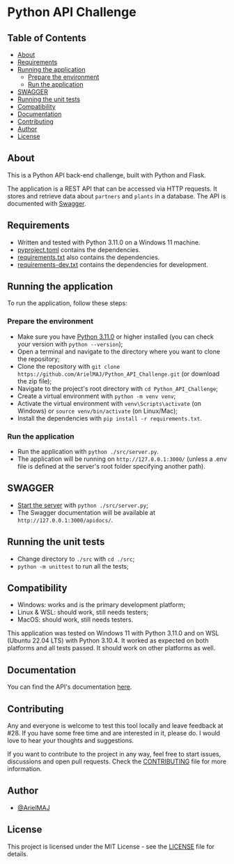 # Python API Challenge

## Table of Contents

- [About](#about)
- [Requirements](#requirements)
- [Running the application](#running-the-application)
  - [Prepare the environment](#prepare-the-environment)
  - [Run the application](#run-the-application)
- [SWAGGER](#swagger)
- [Running the unit tests](#running-the-unit-tests)
- [Compatibility](#compatibility)
- [Documentation](#documentation)
- [Contributing](#contributing)
- [Author](#author)
- [License](#license)



## About

This is a Python API back-end challenge, built with Python and Flask.

The application is a REST API that can be accessed via HTTP requests. It stores and retrieve data about `partners` and `plants` in a database. The API is documented with [Swagger](#swagger).

## Requirements

- Written and tested with Python 3.11.0 on a Windows 11 machine.
- [pyproject.toml](pyproject.toml) contains the dependencies.
- [requirements.txt](requirements.txt) also contains the dependencies.
- [requirements-dev.txt](requirements-dev.txt) contains the dependencies for development.

## Running the application

To run the application, follow these steps:

### Prepare the environment

- Make sure you have [Python 3.11.0](https://www.python.org/downloads/) or higher installed (you can check your version with `python --version`);
- Open a terminal and navigate to the directory where you want to clone the repository;
- Clone the repository with `git clone https://github.com/ArielMAJ/Python_API_Challenge.git` (or download the zip file);
- Navigate to the project's root directory with `cd Python_API_Challenge`;
- Create a virtual environment with `python -m venv venv`;
- Activate the virtual environment with `venv\Scripts\activate` (on Windows) or `source venv/bin/activate` (on Linux/Mac);
- Install the dependencies with `pip install -r requirements.txt`.

### Run the application

- Run the application with `python ./src/server.py`.
- The application will be running on `http://127.0.0.1:3000/` (unless a .env file is defined at the server's root folder specifying another path).

## SWAGGER

- [Start the server](#running-the-application) with `python ./src/server.py`;
- The Swagger documentation will be available at `http://127.0.0.1:3000/apidocs/`.

## Running the unit tests

- Change directory to `./src` with `cd ./src`;
- `python -m unittest` to run all the tests;

## Compatibility

- Windows: works and is the primary development platform;
- Linux & WSL: should work, still needs testers;
- MacOS: should work, still needs testers.

This application was tested on Windows 11 with Python 3.11.0 and on WSL (Ubuntu 22.04 LTS) with Python 3.10.4. It worked as expected on both platforms and all tests passed. It should work on other platforms as well.

## Documentation

You can find the API's documentation [here](#swagger).

## Contributing

Any and everyone is welcome to test this tool locally and leave feedback at #28. If you have some free time and are interested in it, please do. I would love to hear your thoughts and suggestions.

If you want to contribute to the project in any way, feel free to start issues, discussions and open pull requests. Check the [CONTRIBUTING](CONTRIBUTING.md) file for more information.

## Author

- [@ArielMAJ](https://ariel.artadevs.tech/)

## License

This project is licensed under the MIT License - see the [LICENSE](LICENSE) file for details.
